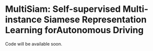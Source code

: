 # MultiSiam: Self-supervised Multi-instance Siamese Representation Learning forAutonomous Driving

Code will be available soon.
